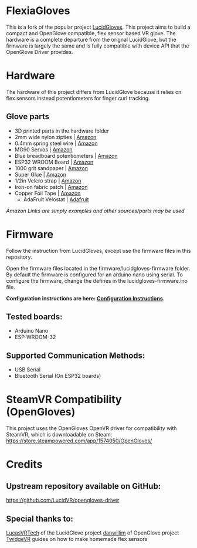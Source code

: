 # FlexiaGloves

This is a fork of the popular project [LucidGloves](https://github.com/LucidVR/lucidgloves). This project aims to build a compact and OpenGlove compatible, flex sensor based VR glove. The hardware is a complete departure from the orignal LucidGlove, but the firmware is largely the same and is fully compatible with device API that the OpenGlove Driver provides.

# Hardware
The hardware of this project differs from LucidGlove because it relies on flex sensors instead potentiometers for finger curl tracking.

## Glove parts
* 3D printed parts in the hardware folder
* 2mm wide nylon zipties | [Amazon](https://www.amazon.com/gp/product/B083ZXC71B)
* 0.4mm spring steel wire | [Amazon](https://www.amazon.com/gp/product/B096X52958)
* MG90 Servos | [Amazon](https://www.amazon.com/s?k=mg90+servo)
* Blue breadboard potentiometers | [Amazon](https://www.amazon.com/HUAREW-Adjustable-Resistance-Potentiometer-Assortment/dp/B0877BKG4R)
* ESP32 WROOM Board | [Amazon](https://www.amazon.com/s?k=esp32)
* 1000 grit sandpaper | [Amazon](https://www.amazon.com/s?k=1000+grit+sandpaper)
* Super Glue | [Amazon](https://www.amazon.com/s?k=super+glue)
* 1/2in Velcro strap | [Amazon](https://www.amazon.com/Fasten-Management-Organizer-Reusable-Gripping/dp/B07GTV7PJK)
* Iron-on fabric patch | [Amazon](https://www.amazon.com/Bondex-Iron-Patches-X7-Pkg-Black/dp/B005UT628U)
* Copper Foil Tape | [Amazon](https://www.amazon.com/gp/product/B09C1ZLFZF)
   * AdaFruit Velostat | [Adafruit](https://www.adafruit.com/product/1361)

*Amazon Links are simply examples and other sources/parts may be used*

# Firmware
Follow the instruction from LucidGloves, except use the firmware files in this repository.

Open the firmware files located in the firmware/lucidgloves-firmware folder.
By default the firmware is configured for an arduino nano using serial.
To configure the firmware, change the defines in the lucidgloves-firmware.ino file.

**Configuration instructions are here: [Configuration Instructions](https://github.com/LucidVR/lucidgloves/wiki/Firmware-Setup-and-Customization-Tutorial/).**

## Tested boards:
* Arduino Nano
* ESP-WROOM-32

## Supported Communication Methods:
* USB Serial
* Bluetooth Serial (On ESP32 boards)

# SteamVR Compatibility (OpenGloves)
This project uses the OpenGloves OpenVR driver for compatibility with SteamVR, which is downloadable on Steam:
https://store.steampowered.com/app/1574050/OpenGloves/

# Credits
## Upstream repository available on GitHub:
https://github.com/LucidVR/opengloves-driver

## Special thanks to:
[LucasVRTech](https://github.com/lucas-vrtech) of the LucidGlove project
[danwillim](https://github.com/danwillm) of OpenGlove project
[TwidgeVR](https://github.com/TwidgeVR) guides on how to make homemade flex sensors
